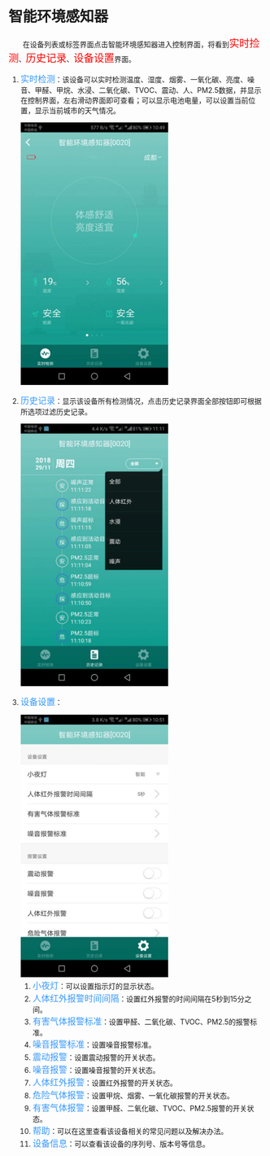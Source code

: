 # 智能环境感知器

&emsp;&emsp;在设备列表或标签界面点击智能环境感知器进入控制界面，将看到<font style='color:#ff0000;font-size:20px'>实时捡测</font>、<font style='color:#ff0000;font-size:20px'>历史记录</font>、<font style='color:#ff0000;font-size:20px'>设备设置</font>界面。

1. <font style='color:#3699ff;font-size:17px'>实时检测</font>：该设备可以实时检测温度、湿度、烟雾、一氧化碳、亮度、噪音、甲醛、甲烷、水浸、二氧化碳、TVOC、震动、人、PM2.5数据，并显示在控制界面，左右滑动界面即可查看；可以显示电池电量，可以设置当前位置，显示当前城市的天气情况。

	<img src="../images/MacBee/智能环境感知器/控制界面.png" width = "290" height = "516">
	
2. <font style='color:#3699ff;font-size:17px'>历史记录</font>：显示该设备所有检测情况，点击历史记录界面全部按钮即可根据所选项过滤历史记录。

	<img src="../images/MacBee/智能环境感知器/历史记录.png" width = "290" height = "516">
	
3. <font style='color:#3699ff;font-size:17px'>设备设置</font>：

	<img src="../images/MacBee/智能环境感知器/设备设置.png" width = "290" height = "516">

	1.	<font style='color:#3699ff;font-size:17px'>小夜灯</font>：可以设置指示灯的显示状态。
	2.	<font style='color:#3699ff;font-size:17px'>人体红外报警时间间隔</font>：设置红外报警的时间间隔在5秒到15分之间。
	3.	<font style='color:#3699ff;font-size:17px'>有害气体报警标准</font>：设置甲醛、二氧化碳、TVOC、PM2.5的报警标准。
	4.	<font style='color:#3699ff;font-size:17px'>噪音报警标准</font>：设置噪音报警标准。
	5.	<font style='color:#3699ff;font-size:17px'>震动报警</font>：设置震动报警的开关状态。
	6.	<font style='color:#3699ff;font-size:17px'>噪音报警</font>：设置噪音报警的开关状态。
	7.	<font style='color:#3699ff;font-size:17px'>人体红外报警</font>：设置红外报警的开关状态。
	8.	<font style='color:#3699ff;font-size:17px'>危险气体报警</font>：设置甲烷、烟雾、一氧化碳报警的开关状态。
	9.	<font style='color:#3699ff;font-size:17px'>有害气体报警</font>：设置甲醛、二氧化碳、TVOC、PM2.5报警的开关状态。
	10.	<font style='color:#3699ff;font-size:17px'>帮助</font>：可以在这里查看该设备相关的常见问题以及解决办法。
	11. <font style='color:#3699ff;font-size:17px'>设备信息</font>：可以查看该设备的序列号、版本号等信息。